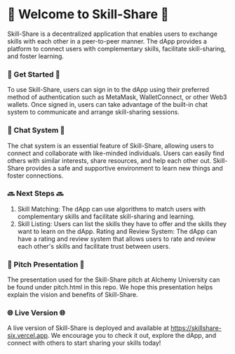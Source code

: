 # 👋 Welcome to Skill-Share 👋

Skill-Share is a decentralized application that enables users to exchange skills with each other in a peer-to-peer manner. The dApp provides a platform to connect users with complementary skills, facilitate skill-sharing, and foster learning.

### 🚀 Get Started 🚀

To use Skill-Share, users can sign in to the dApp using their preferred method of authentication such as MetaMask, WalletConnect, or other Web3 wallets. Once signed in, users can take advantage of the built-in chat system to communicate and arrange skill-sharing sessions.

### 💬 Chat System 💬

The chat system is an essential feature of Skill-Share, allowing users to connect and collaborate with like-minded individuals. Users can easily find others with similar interests, share resources, and help each other out. Skill-Share provides a safe and supportive environment to learn new things and foster connections.

### 🔜 Next Steps 🔜

1. Skill Matching: The dApp can use algorithms to match users with complementary skills and facilitate skill-sharing and learning.
2. Skill Listing: Users can list the skills they have to offer and the skills they want to learn on the dApp.
   Rating and Review System: The dApp can have a rating and review system that allows users to rate and review each other's skills and facilitate trust between users.

### 📣 Pitch Presentation 📣

The presentation used for the Skill-Share pitch at Alchemy University can be found under pitch.html in this repo. We hope this presentation helps explain the vision and benefits of Skill-Share.

### 🌐 Live Version 🌐

A live version of Skill-Share is deployed and available at https://skillshare-six.vercel.app. We encourage you to check it out, explore the dApp, and connect with others to start sharing your skills today!
